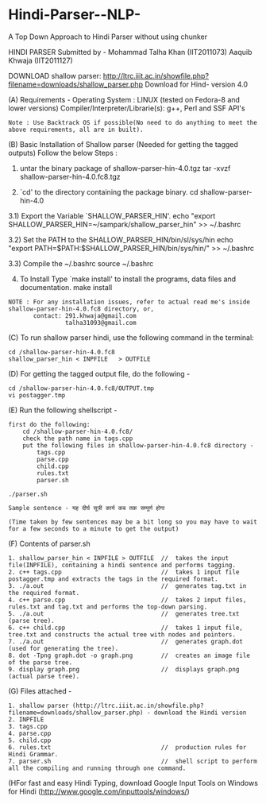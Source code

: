 Hindi-Parser--NLP-
==================

A Top Down Approach to Hindi Parser without using chunker 

HINDI PARSER
Submitted by - Mohammad Talha Khan (IIT2011073)
			   Aaquib Khwaja (IIT2011127)


DOWNLOAD shallow parser:
http://ltrc.iiit.ac.in/showfile.php?filename=downloads/shallow_parser.php
Download for Hind- version 4.0

(A) Requirements -
	Operating System				:	LINUX (tested on Fedora-8 and lower versions)
	Compiler/Interpreter/Librarie(s):	g++, Perl and SSF API's
	
	Note : Use Backtrack OS if possible(No need to do anything to meet the above requirements, all are in built).
	
(B) Basic Installation of Shallow parser (Needed for getting the tagged outputs)
	Follow the below Steps : 

  1)  untar the binary package of shallow-parser-hin-4.0.tgz
		tar -xvzf shallow-parser-hin-4.0.fc8.tgz

  2)  `cd' to the directory containing the package binary.
		cd shallow-parser-hin-4.0

  3.1) Export the Variable `SHALLOW_PARSER_HIN'.
		echo "export SHALLOW_PARSER_HIN=~/sampark/shallow_parser_hin" >> ~/.bashrc

  3.2) Set the PATH to the SHALLOW_PARSER_HIN/bin/sl/sys/hin
		echo "export PATH=\$PATH:\$SHALLOW_PARSER_HIN/bin/sys/hin/" >> ~/.bashrc

  3.3) Compile the ~/.bashrc
		source ~/.bashrc

  4)   To Install 
       Type `make install' to install the programs, data files and documentation.
		make install
	
	NOTE : For any installation issues, refer to actual read me's inside shallow-parser-hin-4.0.fc8 directory, or,
		   contact: 291.khwaja@gmail.com
		            talha31093@gmail.com

(C) To run shallow parser hindi, use the following command in the terminal:
	
	cd /shallow-parser-hin-4.0.fc8
	shallow_parser_hin < INPFILE   > OUTFILE
  
(D) For getting the tagged output file, do the following -
	
	cd /shallow-parser-hin-4.0.fc8/OUTPUT.tmp
	vi postagger.tmp

(E) Run the following shellscript - 
	
	first do the following:
		cd /shallow-parser-hin-4.0.fc8/
		check the path name in tags.cpp
		put the following files in shallow-parser-hin-4.0.fc8 directory -
			tags.cpp
			parse.cpp
			child.cpp
			rules.txt
			parser.sh
		
	./parser.sh
	
	Sample sentence - यह दीर्घ सूत्री कार्य कब तक सम्पूर्ण होगा
	
	(Time taken by few sentences may be a bit long so you may have to wait for a few seconds to a minute to get the output)
	
(F) Contents of parser.sh

	1. shallow_parser_hin < INPFILE > OUTFILE  //  takes the input file(INPFILE), containing a hindi sentence and performs tagging.
	2. c++ tags.cpp  						   //  takes 1 input file postagger.tmp and extracts the tags in the required format.
	3. ./a.out  							   //  generates tag.txt in the required format.
	4. c++ parse.cpp  						   //  takes 2 input files, rules.txt and tag.txt and performs the top-down parsing.
	5. ./a.out  							   //  generates tree.txt (parse tree).
	6. c++ child.cpp  						   //  takes 1 input file, tree.txt and constructs the actual tree with nodes and pointers.
	7. ./a.out  							   //  generates graph.dot (used for generating the tree).
	8. dot -Tpng graph.dot -o graph.png  	   //  creates an image file of the parse tree.
	9. display graph.png 					   //  displays graph.png (actual parse tree).

(G) Files attached -

	1. shallow parser (http://ltrc.iiit.ac.in/showfile.php?filename=downloads/shallow_parser.php) - download the Hindi version
	2. INPFILE
	3. tags.cpp
	4. parse.cpp
	5. child.cpp
	6. rules.txt					 	 	   //  production rules for Hindi Grammar.
	7. parser.sh							   //  shell script to perform all the compiling and running through one command.

(HFor fast and easy Hindi Typing, download Google Input Tools on Windows for Hindi (http://www.google.com/inputtools/windows/)
